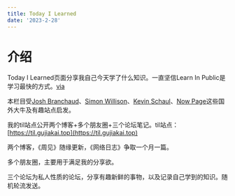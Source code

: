 ```yaml
---
title: Today I Learned
date: '2023-2-28'
---
```


# 介绍

Today I Learned页面分享我自己今天学了什么知识。一直坚信Learn In Public是学习最快的方式。[via](https://www.swyx.io/learn-in-public)

本栏目受[Josh Branchaud](https://github.com/jbranchaud/til)、[Simon Willison](https://til.simonwillison.net/)、[Kevin Schaul](https://www.kschaul.com/til/)、[Now Page](https://nownownow.com/)这些国外大牛及有趣站点启发。

我的til站点公开两个博客+多个朋友圈+三个论坛笔记。til站点：[https://til.gujiakai.top](https://til.gujiakai.top)

两个博客，《周见》随缘更新，《网络日志》争取一个月一篇。

多个朋友圈，主要用于满足我的分享欲。

三个论坛为私人性质的论坛，分享有趣新鲜的事物，以及记录自己学到的知识。随机轮流发送。

